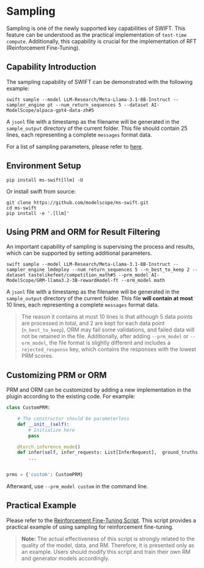 # Sampling

Sampling is one of the newly supported key capabilities of SWIFT. This feature can be understood as the practical implementation of `test-time compute`. Additionally, this capability is crucial for the implementation of RFT (Reinforcement Fine-Tuning).

## Capability Introduction

The sampling capability of SWIFT can be demonstrated with the following example:

```shell
swift sample --model LLM-Research/Meta-Llama-3.1-8B-Instruct --sampler_engine pt --num_return_sequences 5 --dataset AI-ModelScope/alpaca-gpt4-data-zh#5
```

A `jsonl` file with a timestamp as the filename will be generated in the `sample_output` directory of the current folder. This file should contain 25 lines, each representing a complete `messages` format data.

For a list of sampling parameters, please refer to [here](Command-line-parameters.md).

## Environment Setup

```shell
pip install ms-swift[llm] -U
```

Or install swift from source:

```shell
git clone https://github.com/modelscope/ms-swift.git
cd ms-swift
pip install -e '.[llm]'
```

## Using PRM and ORM for Result Filtering

An important capability of sampling is supervising the process and results, which can be supported by setting additional parameters.

```shell
swift sample --model LLM-Research/Meta-Llama-3.1-8B-Instruct --sampler_engine lmdeploy --num_return_sequences 5 --n_best_to_keep 2 --dataset tastelikefeet/competition_math#5 --prm_model AI-ModelScope/GRM-llama3.2-3B-rewardmodel-ft --orm_model math
```

A `jsonl` file with a timestamp as the filename will be generated in the `sample_output` directory of the current folder. This file **will contain at most** 10 lines, each representing a complete `messages` format data.
> The reason it contains at most 10 lines is that although 5 data points are processed in total, and 2 are kept for each data point (`n_best_to_keep`), ORM may fail some validations, and failed data will not be retained in the file.
> Additionally, after adding `--prm_model` or `--orm_model`, the file format is slightly different and includes a `rejected_response` key, which contains the responses with the lowest PRM scores.

## Customizing PRM or ORM

PRM and ORM can be customized by adding a new implementation in the plugin according to the existing code. For example:

```python
class CustomPRM:

    # The constructor should be parameterless
    def __init__(self):
        # Initialize here
        pass

    @torch.inference_mode()
    def infer(self, infer_requests: List[InferRequest],  ground_truths: List[str], **kwargs) -> List[ChatCompletionResponse]:
        ...


prms = {'custom': CustomPRM}
```

Afterward, use `--prm_model custom` in the command line.

## Practical Example

Please refer to the [Reinforcement Fine-Tuning Script](https://github.com/modelscope/ms-swift/tree/main/examples/train/rft/rft.py). This script provides a practical example of using sampling for reinforcement fine-tuning.

> **Note:** The actual effectiveness of this script is strongly related to the quality of the model, data, and RM. Therefore, it is presented only as an example. Users should modify this script and train their own RM and generator models accordingly.

